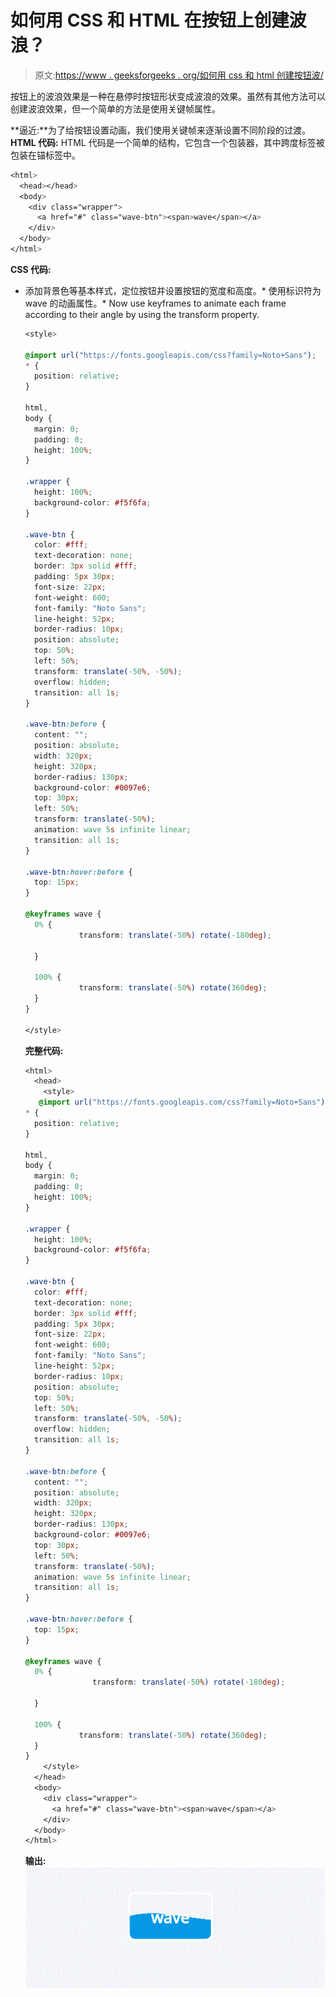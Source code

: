 # 如何用 CSS 和 HTML 在按钮上创建波浪？

> 原文:[https://www . geeksforgeeks . org/如何用 css 和 html 创建按钮波/](https://www.geeksforgeeks.org/how-to-create-waves-on-button-with-css-and-html/)

按钮上的波浪效果是一种在悬停时按钮形状变成波浪的效果。虽然有其他方法可以创建波浪效果，但一个简单的方法是使用关键帧属性。

**逼近:**为了给按钮设置动画，我们使用关键帧来逐渐设置不同阶段的过渡。
**HTML 代码:**
HTML 代码是一个简单的结构，它包含一个包装器，其中跨度标签被包装在锚标签中。

```css
<html>
  <head></head>
  <body>
    <div class="wrapper">
      <a href="#" class="wave-btn"><span>wave</span></a>
    </div>
  </body>
</html>
```

**CSS 代码:**

*   添加背景色等基本样式，定位按钮并设置按钮的宽度和高度。*   使用标识符为 wave 的动画属性。*   Now use keyframes to animate each frame according to their angle by using the transform property.

    ```css
    <style>

    @import url("https://fonts.googleapis.com/css?family=Noto+Sans");
    * {
      position: relative;
    }

    html,
    body {
      margin: 0;
      padding: 0;
      height: 100%;
    }

    .wrapper {
      height: 100%;
      background-color: #f5f6fa;
    }

    .wave-btn {
      color: #fff;
      text-decoration: none;
      border: 3px solid #fff;
      padding: 5px 30px;
      font-size: 22px;
      font-weight: 600;
      font-family: "Noto Sans";
      line-height: 52px;
      border-radius: 10px;
      position: absolute;
      top: 50%;
      left: 50%;
      transform: translate(-50%, -50%);
      overflow: hidden;
      transition: all 1s;
    }

    .wave-btn:before {
      content: "";
      position: absolute;
      width: 320px;
      height: 320px;
      border-radius: 130px;
      background-color: #0097e6;
      top: 30px;
      left: 50%;
      transform: translate(-50%);
      animation: wave 5s infinite linear;
      transition: all 1s;
    }

    .wave-btn:hover:before {
      top: 15px;
    }

    @keyframes wave {
      0% {
                transform: translate(-50%) rotate(-180deg);

      }

      100% {
                transform: translate(-50%) rotate(360deg);
      }
    }

    </style>
    ```

    **完整代码:**

    ```css
    <html>
      <head>
        <style>
       @import url("https://fonts.googleapis.com/css?family=Noto+Sans");
    * {
      position: relative;
    }

    html,
    body {
      margin: 0;
      padding: 0;
      height: 100%;
    }

    .wrapper {
      height: 100%;
      background-color: #f5f6fa;
    }

    .wave-btn {
      color: #fff;
      text-decoration: none;
      border: 3px solid #fff;
      padding: 5px 30px;
      font-size: 22px;
      font-weight: 600;
      font-family: "Noto Sans";
      line-height: 52px;
      border-radius: 10px;
      position: absolute;
      top: 50%;
      left: 50%;
      transform: translate(-50%, -50%);
      overflow: hidden;
      transition: all 1s;
    }

    .wave-btn:before {
      content: "";
      position: absolute;
      width: 320px;
      height: 320px;
      border-radius: 130px;
      background-color: #0097e6;
      top: 30px;
      left: 50%;
      transform: translate(-50%);
      animation: wave 5s infinite linear;
      transition: all 1s;
    }

    .wave-btn:hover:before {
      top: 15px;
    }

    @keyframes wave {
      0% {
                   transform: translate(-50%) rotate(-180deg);

      }

      100% {
                transform: translate(-50%) rotate(360deg);
      }
    }
        </style>
      </head>
      <body>
        <div class="wrapper">
          <a href="#" class="wave-btn"><span>wave</span></a>
        </div>
      </body>
    </html>
    ```

    **输出:**
    ![](img/e309746fcbb8b0df07b45331232b3966.png)